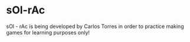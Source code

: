 # sOl-rAc
sOl - rAc is being developed by Carlos Torres in order to practice making games for learning purposes only!
